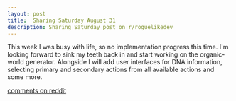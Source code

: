 ```yaml
---
layout: post
title:  Sharing Saturday August 31
description: Sharing Saturday post on r/roguelikedev
---
```


This week I was busy with life, so no implementation progress this time. I'm looking forward to sink my teeth back in and start working on the organic-world generator. Alongside I will add user interfaces for DNA information, selecting primary and secondary actions from all available actions and some more.

[comments on reddit](https://www.reddit.com/r/roguelikedev/comments/cxp02i/sharing_saturday_274/)